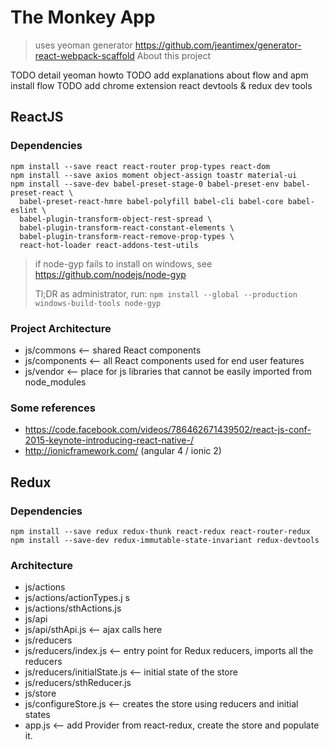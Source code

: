 # The Monkey App
> uses yeoman generator https://github.com/jeantimex/generator-react-webpack-scaffold
About this project

TODO detail yeoman howto
TODO add explanations about flow and apm install flow
TODO add chrome extension react devtools & redux dev tools

## ReactJS
### Dependencies
```
npm install --save react react-router prop-types react-dom
npm install --save axios moment object-assign toastr material-ui
npm install --save-dev babel-preset-stage-0 babel-preset-env babel-preset-react \
  babel-preset-react-hmre babel-polyfill babel-cli babel-core babel-eslint \
  babel-plugin-transform-object-rest-spread \
  babel-plugin-transform-react-constant-elements \
  babel-plugin-transform-react-remove-prop-types \
  react-hot-loader react-addons-test-utils
```

> if node-gyp fails to install on windows, see https://github.com/nodejs/node-gyp
>
> Tl;DR as administrator, run: `npm install --global --production windows-build-tools node-gyp`

### Project Architecture
>

* js/commons <-- shared React components
* js/components <-- all React components used for end user features
* js/vendor <-- place for js libraries that cannot be easily imported from node_modules

### Some references
* https://code.facebook.com/videos/786462671439502/react-js-conf-2015-keynote-introducing-react-native-/
* http://ionicframework.com/ (angular 4 / ionic 2)

## Redux
### Dependencies
```
npm install --save redux redux-thunk react-redux react-router-redux
npm install --save-dev redux-immutable-state-invariant redux-devtools
```

### Architecture
* js/actions
* js/actions/actionTypes.j   s
* js/actions/sthActions.js
* js/api
* js/api/sthApi.js <-- ajax calls here
* js/reducers
* js/reducers/index.js <-- entry point for Redux reducers, imports all the reducers
* js/reducers/initialState.js <-- initial state of the store
* js/reducers/sthReducer.js
* js/store
* js/configureStore.js <-- creates the store using reducers and initial states
* app.js <-- add Provider from react-redux, create the store and populate it.
